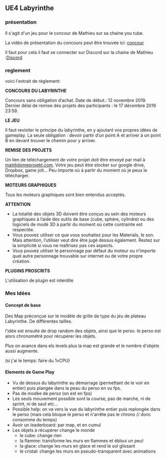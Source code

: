 ## UE4 Labyrinthe ##

### présentation ###

Il s'agit d'un jeu pour le concour de Mathieu sur sa chaine you tube.

La vidéo de présentation du concours peut être trouvée ici: [concour](https://www.youtube.com/watch?v=U3wnYTDof6Y&t=398s)

Il faut pour cela il faut se connecter sur Discord sur la chaine de Mathieu :[Discord](https://discordapp.com/invite/RhP6aF2)
 
### reglement ###
 voici l'extrait de règlement: 
 
**CONCOURS DU LABYRINTHE**

Concours sans obligation d’achat.
Date de début.: 12 novembre 2019.
Dernier délai de remise des projets des participants : le 17 décembre 2019 23:59.

**LE JEU**

Il faut revisiter le principe du labyrinthe, en y ajoutant vos propres idées de gameplay.
La seule obligation : devoir partir d’un point A et arriver à un point B en devant trouver le chemin pour y arriver.

**REMISE DES PROJETS**

Un lien de téléchargement de votre projet doit être envoyé par mail à mat@domeprojekt.com. Votre jeu peut être stocker sur google drive, Dropbox, game jolt… Peu importe où à partir du moment où je peux le télécharger.

**MOTEURS GRAPHIQUES**

Tous les moteurs graphiques sont bien entendus acceptés.

**ATTENTION**

- La totalité des objets 3D doivent être conçus au sein des moteurs graphiques à l’aide des outils de base (cube, sphère, cylindre) ou des logiciels de modé 3D à partir du moment où cette contrainte est respectée.
- Vous pouvez utiliser ce que vous souhaitez pour les Materials, le son. Mais attention, l’utiliser veut dire être jugé dessus également. Restez sur la simplicité si vous ne maîtrisez pas ces aspects.
- Vous pouvez utiliser le personnage par défaut du moteur ou n'importe quel autre personnage trouvable sur internet ou de votre propre création. 

**PLUGINS PROSCRITS**

L'utilisation de plugin est interdite

### Mes Idées ###

#### Concept de base ####

Des Map préconçue sur le modèle de grille de type du jeu de plateau Labyrinthe. De différentes tailles.

l'idée est ensuite de drop random des objets, ainsi que le perso. le perso est alors chronométré pour récupérer les objets.

Plus on avance dans els levels plus la map est grande et le nombre d'objets aussi augmente.

(si j'ai le temps: faire du 1vCPU)

#### Elements de Game Play ####

- Vu de dessus du labyrinthe au démarrage (permettant de le voir en entier) puis plangée dans la peau du perso en vu fps.
- Pas de modèe de perso (on est en fps)
- Les seuls mouvement possible sont la course, pas de marche, ni de sprint, ni de saut etc...
- Possible help: on va vers la vue du labyrinthe entier puis replongée dans le perso (mais cela bloque le perso et n'arrête pas le chrono //  donc consomme du temps)
- Avoir un leaderboard: par map, et en cumul
- Les objets à récupérer change le monde
  - le cube: change rien
  - la flamme: transforme les murs en flammes et ébloui un peu!
  - la glace: change les murs en glace et rend le sol glissant
  - le cristal: change les murs en pseudo-transparent avec animations

